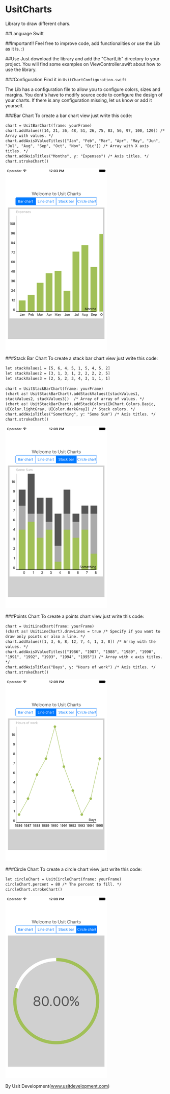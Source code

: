 # UsitCharts
Library to draw different chars. 

##Language
Swift 

##Important!!
Feel free to improve code, add functionalities or use the Lib as it is. :)

##Use
Just download the library and add the "ChartLib" directory to your project. 
You will find some examples on ViewController.swift about how to use the library.

###Configuration
Find it in ``` UsitChartConfiguration.swift ```

The Lib has a configuration file to allow you to configure colors, sizes and margins. You dont's have to modify source code to configure the design of your charts.
If there is any configuration missing, let us know or add it yourself.

###Bar Chart
To create a bar chart view just write this code:

```
chart = UsitBarChart(frame: yourFrame)
chart.addValues([14, 21, 36, 48, 51, 26, 75, 83, 56, 97, 100, 120]) /* Array with values. */
chart.addAxisXValueTitles(["Jan", "Feb", "Mar", "Apr", "May", "Jun", "Jul", "Aug", "Sep", "Oct", "Nov", "Dic"]) /* Array with X axis titles. */
chart.addAxisTitles("Months", y: "Expenses") /* Axis titles. */
chart.strokeChart()
```
<img src="https://github.com/usuenapal/UsitCharts/blob/master/bar.png" width="320px">


###Stack Bar Chart
To create a stack bar chart view just write this code:

```
let stackValues1 = [5, 6, 4, 5, 1, 5, 4, 5, 2]
let stackValues2 = [3, 1, 3, 1, 2, 2, 2, 2, 5]
let stackValues3 = [2, 5, 2, 3, 4, 3, 1, 1, 1]
        
chart = UsitStackBarChart(frame: yourFrame)
(chart as! UsitStackBarChart).addStackValues([stackValues1, stackValues2, stackValues3])  /* Array of array of values. */
(chart as! UsitStackBarChart).addStackColors([kChart.Colors.Basic, UIColor.lightGray, UIColor.darkGray]) /* Stack colors. */
chart.addAxisTitles("Something", y: "Some Sum") /* Axis titles. */
chart.strokeChart()
```
<img src="https://github.com/usuenapal/UsitCharts/blob/master/stackbar.png" width="320px">


###Points Chart
To create a points chart view just write this code:

```
chart = UsitLineChart(frame: yourFrame)
(chart as! UsitLineChart).drawLines = true /* Specify if you want to draw only points or also a line. */
chart.addValues([1, 3, 6, 8, 12, 7, 4, 1, 3, 8]) /* Array with the values. */
chart.addAxisXValueTitles(["1986", "1987", "1988", "1989", "1990", "1991", "1992", "1993", "1994", "1995"]) /* Array with x axis titles. */
chart.addAxisTitles("Days", y: "Hours of work") /* Axis titles. */
chart.strokeChart()
```
<img src="https://github.com/usuenapal/UsitCharts/blob/master/line.png" width="320px">


###Circle Chart
To create a circle chart view just write this code:

```
let circleChart = UsitCircleChart(frame: yourFrame)
circleChart.percent = 80 /* The percent to fill. */
circleChart.strokeChart()
```
<img src="https://github.com/usuenapal/UsitCharts/blob/master/circle.png" width="320px">


By Usit Development(www.usitdevelopment.com)
